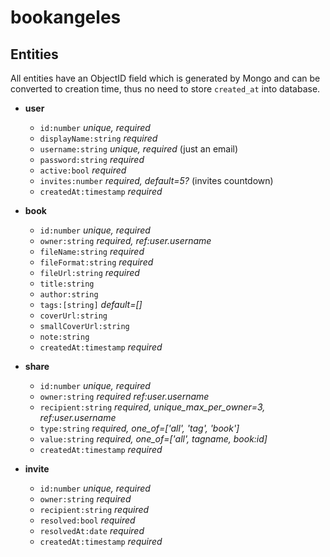 # bookangeles

## Entities

All entities have an ObjectID field which is generated by Mongo and can be converted to creation time, thus no need to store `created_at` into database.
   
- **user**
  - `id:number` *unique, required*
  - `displayName:string` *required*
  - `username:string` *unique, required* (just an email)
  - `password:string` *required*
  - `active:bool` *required*
  - `invites:number` *required, default=5?* (invites countdown)
  - `createdAt:timestamp` *required*

- **book**
  - `id:number` *unique, required*
  - `owner:string` *required, ref:user.username* 
  - `fileName:string` *required*
  - `fileFormat:string` *required*
  - `fileUrl:string` *required*
  - `title:string` 
  - `author:string` 
  - `tags:[string]` *default=[]*
  - `coverUrl:string`
  - `smallCoverUrl:string`
  - `note:string`
  - `createdAt:timestamp` *required*
  
- **share**
  - `id:number` *unique, required*
  - `owner:string` *required ref:user.username*
  - `recipient:string` *required, unique_max_per_owner=3, ref:user.username*
  - `type:string` *required, one_of=['all', 'tag', 'book']*
  - `value:string` *required, one_of=['all', tagname, book:id]*
  - `createdAt:timestamp` *required*

- **invite**
  - `id:number` *unique, required*
  - `owner:string` *required*
  - `recipient:string` *required*
  - `resolved:bool` *required*
  - `resolvedAt:date` *required*
  - `createdAt:timestamp` *required*
